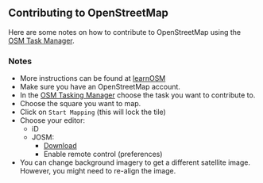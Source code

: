 ## Contributing to OpenStreetMap
Here are some notes on how to contribute to OpenStreetMap using the [OSM Task Manager](http://tasks.hotosm.org/about).

### Notes
* More instructions can be found at [learnOSM](http://learnosm.org/en/coordination/humanitarian/)
* Make sure you have an OpenStreetMap account.
* In the [OSM Tasking Manager](http://tasks.hotosm.org/) choose the task you want to contribute to.
* Choose the square you want to map.
* Click on `Start Mapping` (this will lock the tile)
* Choose your editor:
  * iD
  * JOSM:
    * [Download](https://josm.openstreetmap.de/)
    * Enable remote control (preferences)
* You can change background imagery to get a different satellite image. However, you might need to re-align the image.
